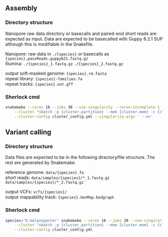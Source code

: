 ## Assembly

### Directory structure
Nanopore raw data directory or basecalls and paired-end short reads are expected as input. Data are expected to be basecalled with Guppy 6.2.1 SUP although this is modifiable in the Snakefile.  
  
Nanopore: raw data in `./{species}` *or* basecalls as `{species}.passReads.guppy621.fastq.gz`  
Illumina: `./{species}_1.fastq.gz` `./{species}_2.fastq.gz`  
  
output soft-masked genome: `{species}.rm.fasta`  
repeat library: `{species}-families.fa`  
repeat tracks: `{species}.out.gff`  

### Sherlock cmd
```bash
snakemake --cores 16 --jobs 30 --use-singularity --rerun-incomplete \
    --cluster "sbatch -p {cluster.partition} --mem {cluster.mem} -c {cluster.cpus-per-task} -t {cluster.time} --constraint {cluster.constraint} --gpus {cluster.gpus}" \
    --cluster-config cluster_config.yml --singularity-args ' --nv'
```

## Variant calling

### Directory structure
Data files are expected to be in the following directory/file structure. The rest are generated by Snakemake.

reference genome: `data/{species}.fa`  
short reads: `data/samples/{species}/*_1.fastq.gz` `data/samples/{species}/*_2.fastq.gz`  
  
output VCFs: `vcfs/{species}/`  
output mappability track: `{species}.GenMap.bedgraph`

### Sherlock cmd
```bash
species="D.melanogaster" snakemake --cores 16 --jobs 30 --use-singularity --rerun-incomplete \
    --cluster "sbatch -p {cluster.partition} --mem {cluster.mem} -c {cluster.cpus-per-task} -t 24:00:00" \
    --cluster-config cluster_config.yml
```
